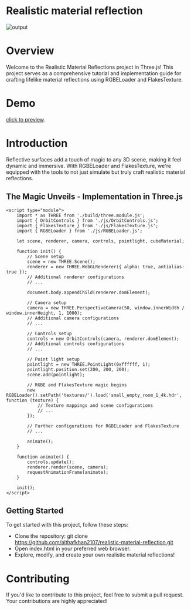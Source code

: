 # Realistic material reflection

![output](https://github.com/althafkhan2107/realistic-material-reflection/assets/98469857/359f6128-9954-44a3-ace6-eaad08c1b7fd)

# Overview
Welcome to the Realistic Material Reflections project in Three.js! This project serves as a comprehensive tutorial and implementation guide for crafting lifelike material reflections using RGBELoader and FlakesTexture.

# Demo

[click to preview](https://althafkhan2107.github.io/realistic-material-reflection/).

# Introduction
Reflective surfaces add a touch of magic to any 3D scene, making it feel dynamic and immersive. With RGBELoader and FlakesTexture, we're equipped with the tools to not just simulate but truly craft realistic material reflections.

## The Magic Unveils - Implementation in Three.js

    <script type="module">
        import * as THREE from './build/three.module.js';
        import { OrbitControls } from './js/OrbitControls.js';
        import { FlakesTexture } from './js/FlakesTexture.js';
        import { RGBELoader } from './js/RGBELoader.js';

        let scene, renderer, camera, controls, pointlight, cubeMaterial;

        function init() {
            // Scene setup
            scene = new THREE.Scene();
            renderer = new THREE.WebGLRenderer({ alpha: true, antialias: true });
            // Additional renderer configurations
            // ...

            document.body.appendChild(renderer.domElement);

            // Camera setup
            camera = new THREE.PerspectiveCamera(50, window.innerWidth / window.innerHeight, 1, 1000);
            // Additional camera configurations
            // ...

            // Controls setup
            controls = new OrbitControls(camera, renderer.domElement);
            // Additional controls configurations
            // ...

            // Point light setup
            pointlight = new THREE.PointLight(0xffffff, 1);
            pointlight.position.set(200, 200, 200);
            scene.add(pointlight);

            // RGBE and FlakesTexture magic begins
            new RGBELoader().setPath('textures/').load('small_empty_room_1_4k.hdr', function (texture) {
                // Texture mappings and scene configurations
                // ...
            });

            // Further configurations for RGBELoader and FlakesTexture
            // ...

            animate();
        }

        function animate() {
            controls.update();
            renderer.render(scene, camera);
            requestAnimationFrame(animate);
        }

        init();
    </script>


## Getting Started
To get started with this project, follow these steps:

- Clone the repository: git clone https://github.com/althafkhan2107/realistic-material-reflection.git
- Open index.html in your preferred web browser.
- Explore, modify, and create your own realistic material reflections!

# Contributing
If you'd like to contribute to this project, feel free to submit a pull request. Your contributions are highly appreciated!

